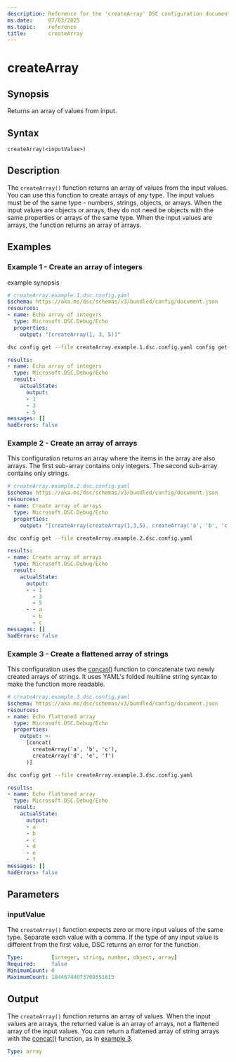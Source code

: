 ```yaml
---
description: Reference for the 'createArray' DSC configuration document function
ms.date:     07/03/2025
ms.topic:    reference
title:       createArray
---
```


# createArray

## Synopsis

Returns an array of values from input.

## Syntax

```Syntax
createArray(<inputValue>)
```

## Description

The `createArray()` function returns an array of values from the input values. You can use this
function to create arrays of any type. The input values must be of the same type - numbers,
strings, objects, or arrays. When the input values are objects or arrays, they do not need be
objects with the same properties or arrays of the same type. When the input values are arrays, the
function returns an array of arrays.

## Examples

### Example 1 - Create an array of integers

example synopsis

```yaml
# createArray.example.1.dsc.config.yaml
$schema: https://aka.ms/dsc/schemas/v3/bundled/config/document.json
resources:
- name: Echo array of integers
  type: Microsoft.DSC.Debug/Echo
  properties:
    output: "[createArray(1, 3, 5)]"
```

```bash
dsc config get --file createArray.example.1.dsc.config.yaml config get
```

```yaml
results:
- name: Echo array of integers
  type: Microsoft.DSC.Debug/Echo
  result:
    actualState:
      output:
      - 1
      - 3
      - 5
messages: []
hadErrors: false
```

### Example 2 - Create an array of arrays

This configuration returns an array where the items in the array are also arrays. The first
sub-array contains only integers. The second sub-array contains only strings.

```yaml
# createArray.example.2.dsc.config.yaml
$schema: https://aka.ms/dsc/schemas/v3/bundled/config/document.json
resources:
- name: Create array of arrays
  type: Microsoft.DSC.Debug/Echo
  properties:
    output: "[createArray(createArray(1,3,5), createArray('a', 'b', 'c'))]"
```

```bash
dsc config get --file createArray.example.2.dsc.config.yaml
```

```yaml
results:
- name: Create array of arrays
  type: Microsoft.DSC.Debug/Echo
  result:
    actualState:
      output:
      - - 1
        - 3
        - 5
      - - a
        - b
        - c
messages: []
hadErrors: false
```

### Example 3 - Create a flattened array of strings

This configuration uses the [concat()][01] function to concatenate two newly created arrays of
strings. It uses YAML's folded multiline string syntax to make the function more readable.

```yaml
# createArray.example.3.dsc.config.yaml
$schema: https://aka.ms/dsc/schemas/v3/bundled/config/document.json
resources:
- name: Echo flattened array
  type: Microsoft.DSC.Debug/Echo
  properties:
    output: >-
      [concat(
        createArray('a', 'b', 'c'),
        createArray('d', 'e', 'f')
      )]
```

```bash
dsc config get --file createArray.example.3.dsc.config.yaml
```

```yaml
results:
- name: Echo flattened array
  type: Microsoft.DSC.Debug/Echo
  result:
    actualState:
      output:
      - a
      - b
      - c
      - d
      - e
      - f
messages: []
hadErrors: false
```

## Parameters

### inputValue

The `createArray()` function expects zero or more input values of the same type. Separate each
value with a comma. If the type of any input value is different from the first value, DSC returns
an error for the function.

```yaml
Type:         [integer, string, number, object, array]
Required:     false
MinimumCount: 0
MaximumCount: 18446744073709551615
```

## Output

The `createArray()` function returns an array of values. When the input values are arrays, the
returned value is an array of arrays, not a flattened array of the input values. You can return a
flattened array of string arrays with the [concat()][01] function, as in
[example 3](#example-3---create-a-flattened-array-of-strings).

```yaml
Type: array
```

<!-- Link reference definitions -->
[01]: ./concat.md
